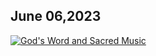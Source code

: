 ## June 06,2023 ##

[![God's Word and Sacred Music](https://raw.githubusercontent.com/fernal73/CIAY/main/June/jpgs/Day157.jpg)](https://youtu.be/dk2yhGnJiGo "God's Word and Sacred Music")
